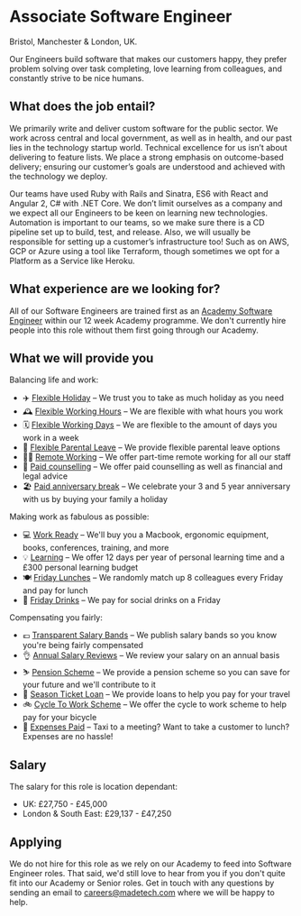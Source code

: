 # Associate Software Engineer

Bristol, Manchester & London, UK.

Our Engineers build software that makes our customers happy, they prefer problem solving over task completing, love learning from colleagues, and constantly strive to be nice humans.

## What does the job entail?

We primarily write and deliver custom software for the public sector. We work across central and local government, as well as in health, and our past lies in the technology startup world. Technical excellence for us isn’t about delivering to feature lists. We place a strong emphasis on outcome-based delivery; ensuring our customer’s goals are understood and achieved with the technology we deploy.

Our teams have used Ruby with Rails and Sinatra, ES6 with React and Angular 2, C# with .NET Core. We don’t limit ourselves as a company and we expect all our Engineers to be keen on learning new technologies. Automation is important to our teams, so we make sure there is a CD pipeline set up to build, test, and release. Also, we will usually be responsible for setting up a customer’s infrastructure too! Such as on AWS, GCP or Azure using a tool like Terraform, though sometimes we opt for a Platform as a Service like Heroku.

## What experience are we looking for?

All of our Software Engineers are trained first as an [Academy Software Engineer](academy_software_engineer.md) within our 12 week Academy programme. We don't currently hire people into this role without them first going through our Academy.

## What we will provide you

Balancing life and work:

* ✈️ [Flexible Holiday](../benefits/flexible_holiday.md) – We trust you to take as much holiday as you need
* 🕰️ [Flexible Working Hours](../benefits/working_hours.md) – We are flexible with what hours you work
* 🗓️ [Flexible Working Days](../benefits/flexible_working.md) – We are flexible to the amount of days you work in a week
* 👶 [Flexible Parental Leave](../guides/welfare/parental_leave.md) – We provide flexible parental leave options
* 👩‍💻 [Remote Working](../benefits/remote_working.md) – We offer part-time remote working for all our staff
* 🤗 [Paid counselling](../guides/welfare/paid_counselling.md) – We offer paid counselling as well as financial and legal advice
* 🏖️ [Paid anniversary break](../benefits/paid_anniversary_break.md) – We celebrate your 3 and 5 year anniversary with us by buying your family a holiday

Making work as fabulous as possible:

* 💻 [Work Ready](../benefits/work_ready.md) – We'll buy you a Macbook, ergonomic equipment, books, conferences, training, and more
* 💡 [Learning](../guides/learning/README.md) – We offer 12 days per year of personal learning time and a £300 personal learning budget
* 🍽️ [Friday Lunches](../benefits/friday_lunch.md) – We randomly match up 8 colleagues every Friday and pay for lunch
* 🍻 [Friday Drinks](../benefits/friday_drinks.md) – We pay for social drinks on a Friday

Compensating you fairly:

* 💷 [Transparent Salary Bands](../roles/README.md) – We publish salary bands so you know you're being fairly compensated
* 👌 [Annual Salary Reviews](../guides/compensation/salary_reviews.md) – We review your salary on an annual basis
* ⛷️ [Pension Scheme](../benefits/pension_scheme.md) – We provide a pension scheme so you can save for your future and we'll contribute to it
* 🚄 [Season Ticket Loan](../benefits/season_ticket_loan.md) – We provide loans to help you pay for your travel
* 🚲 [Cycle To Work Scheme](../benefits/cycle_to_work_scheme.md) – We offer the cycle to work scheme to help pay for your bicycle
* 🚕 [Expenses Paid](../guides/compensation/expenses.md) – Taxi to a meeting? Want to take a customer to lunch? Expenses are no hassle!

## Salary

The salary for this role is location dependant:

- UK: £27,750 - £45,000
- London & South East: £29,137 - £47,250

## Applying

We do not hire for this role as we rely on our Academy to feed into Software Engineer roles. That said, we'd still love to hear from you if you don't quite fit into our Academy or Senior roles. Get in touch with any questions by sending an email to  [careers@madetech.com](mailto:careers@madetech.com) where we will be happy to help.
